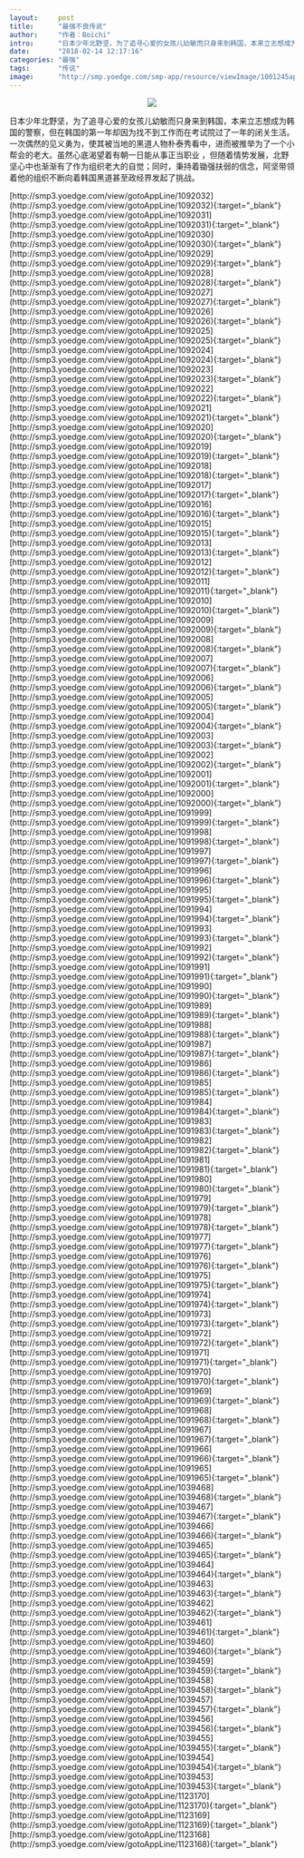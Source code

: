 ```yaml
---
layout:     post
title:      "最强不良传说"
author:     "作者：Boichi"
intro:      "日本少年北野坚，为了追寻心爱的女孩儿幼敏而只身来到韩国，本来立志想成为韩国的警察，但在韩国的第一年却因为找不到工作而在考试院过了一年的闭关生活。一次偶然的见义勇为，使其被当地的黑道人物朴泰秀看中，进而被推举为了一个小帮会的老大。虽然心底渴望着有朝一日能从事正当职业  ，但随着情势发展，北野坚心中也渐渐有了作为组织老大的自觉；同时，秉持着锄强扶弱的信念，阿坚带领着他的组织不断向着韩国黑道甚至政经界发起了挑战。"
date:       "2018-02-14 12:17:16"
categories: "最强"
tags:       "传说"
image:      "http://smp.yoedge.com/smp-app/resource/viewImage/1001245appline.png"
---
```

<div style="text-align: center">
<p><img src="http://smp.yoedge.com/smp-app/resource/viewImage/1001245appline.png"/></p>
</div>
<p class="post-meta">
<span>日本少年北野坚，为了追寻心爱的女孩儿幼敏而只身来到韩国，本来立志想成为韩国的警察，但在韩国的第一年却因为找不到工作而在考试院过了一年的闭关生活。一次偶然的见义勇为，使其被当地的黑道人物朴泰秀看中，进而被推举为了一个小帮会的老大。虽然心底渴望着有朝一日能从事正当职业  ，但随着情势发展，北野坚心中也渐渐有了作为组织老大的自觉；同时，秉持着锄强扶弱的信念，阿坚带领着他的组织不断向着韩国黑道甚至政经界发起了挑战。</span>
</p>
[http://smp3.yoedge.com/view/gotoAppLine/1092032](http://smp3.yoedge.com/view/gotoAppLine/1092032){:target="_blank"}
[http://smp3.yoedge.com/view/gotoAppLine/1092031](http://smp3.yoedge.com/view/gotoAppLine/1092031){:target="_blank"}
[http://smp3.yoedge.com/view/gotoAppLine/1092030](http://smp3.yoedge.com/view/gotoAppLine/1092030){:target="_blank"}
[http://smp3.yoedge.com/view/gotoAppLine/1092029](http://smp3.yoedge.com/view/gotoAppLine/1092029){:target="_blank"}
[http://smp3.yoedge.com/view/gotoAppLine/1092028](http://smp3.yoedge.com/view/gotoAppLine/1092028){:target="_blank"}
[http://smp3.yoedge.com/view/gotoAppLine/1092027](http://smp3.yoedge.com/view/gotoAppLine/1092027){:target="_blank"}
[http://smp3.yoedge.com/view/gotoAppLine/1092026](http://smp3.yoedge.com/view/gotoAppLine/1092026){:target="_blank"}
[http://smp3.yoedge.com/view/gotoAppLine/1092025](http://smp3.yoedge.com/view/gotoAppLine/1092025){:target="_blank"}
[http://smp3.yoedge.com/view/gotoAppLine/1092024](http://smp3.yoedge.com/view/gotoAppLine/1092024){:target="_blank"}
[http://smp3.yoedge.com/view/gotoAppLine/1092023](http://smp3.yoedge.com/view/gotoAppLine/1092023){:target="_blank"}
[http://smp3.yoedge.com/view/gotoAppLine/1092022](http://smp3.yoedge.com/view/gotoAppLine/1092022){:target="_blank"}
[http://smp3.yoedge.com/view/gotoAppLine/1092021](http://smp3.yoedge.com/view/gotoAppLine/1092021){:target="_blank"}
[http://smp3.yoedge.com/view/gotoAppLine/1092020](http://smp3.yoedge.com/view/gotoAppLine/1092020){:target="_blank"}
[http://smp3.yoedge.com/view/gotoAppLine/1092019](http://smp3.yoedge.com/view/gotoAppLine/1092019){:target="_blank"}
[http://smp3.yoedge.com/view/gotoAppLine/1092018](http://smp3.yoedge.com/view/gotoAppLine/1092018){:target="_blank"}
[http://smp3.yoedge.com/view/gotoAppLine/1092017](http://smp3.yoedge.com/view/gotoAppLine/1092017){:target="_blank"}
[http://smp3.yoedge.com/view/gotoAppLine/1092016](http://smp3.yoedge.com/view/gotoAppLine/1092016){:target="_blank"}
[http://smp3.yoedge.com/view/gotoAppLine/1092015](http://smp3.yoedge.com/view/gotoAppLine/1092015){:target="_blank"}
[http://smp3.yoedge.com/view/gotoAppLine/1092013](http://smp3.yoedge.com/view/gotoAppLine/1092013){:target="_blank"}
[http://smp3.yoedge.com/view/gotoAppLine/1092012](http://smp3.yoedge.com/view/gotoAppLine/1092012){:target="_blank"}
[http://smp3.yoedge.com/view/gotoAppLine/1092011](http://smp3.yoedge.com/view/gotoAppLine/1092011){:target="_blank"}
[http://smp3.yoedge.com/view/gotoAppLine/1092010](http://smp3.yoedge.com/view/gotoAppLine/1092010){:target="_blank"}
[http://smp3.yoedge.com/view/gotoAppLine/1092009](http://smp3.yoedge.com/view/gotoAppLine/1092009){:target="_blank"}
[http://smp3.yoedge.com/view/gotoAppLine/1092008](http://smp3.yoedge.com/view/gotoAppLine/1092008){:target="_blank"}
[http://smp3.yoedge.com/view/gotoAppLine/1092007](http://smp3.yoedge.com/view/gotoAppLine/1092007){:target="_blank"}
[http://smp3.yoedge.com/view/gotoAppLine/1092006](http://smp3.yoedge.com/view/gotoAppLine/1092006){:target="_blank"}
[http://smp3.yoedge.com/view/gotoAppLine/1092005](http://smp3.yoedge.com/view/gotoAppLine/1092005){:target="_blank"}
[http://smp3.yoedge.com/view/gotoAppLine/1092004](http://smp3.yoedge.com/view/gotoAppLine/1092004){:target="_blank"}
[http://smp3.yoedge.com/view/gotoAppLine/1092003](http://smp3.yoedge.com/view/gotoAppLine/1092003){:target="_blank"}
[http://smp3.yoedge.com/view/gotoAppLine/1092002](http://smp3.yoedge.com/view/gotoAppLine/1092002){:target="_blank"}
[http://smp3.yoedge.com/view/gotoAppLine/1092001](http://smp3.yoedge.com/view/gotoAppLine/1092001){:target="_blank"}
[http://smp3.yoedge.com/view/gotoAppLine/1092000](http://smp3.yoedge.com/view/gotoAppLine/1092000){:target="_blank"}
[http://smp3.yoedge.com/view/gotoAppLine/1091999](http://smp3.yoedge.com/view/gotoAppLine/1091999){:target="_blank"}
[http://smp3.yoedge.com/view/gotoAppLine/1091998](http://smp3.yoedge.com/view/gotoAppLine/1091998){:target="_blank"}
[http://smp3.yoedge.com/view/gotoAppLine/1091997](http://smp3.yoedge.com/view/gotoAppLine/1091997){:target="_blank"}
[http://smp3.yoedge.com/view/gotoAppLine/1091996](http://smp3.yoedge.com/view/gotoAppLine/1091996){:target="_blank"}
[http://smp3.yoedge.com/view/gotoAppLine/1091995](http://smp3.yoedge.com/view/gotoAppLine/1091995){:target="_blank"}
[http://smp3.yoedge.com/view/gotoAppLine/1091994](http://smp3.yoedge.com/view/gotoAppLine/1091994){:target="_blank"}
[http://smp3.yoedge.com/view/gotoAppLine/1091993](http://smp3.yoedge.com/view/gotoAppLine/1091993){:target="_blank"}
[http://smp3.yoedge.com/view/gotoAppLine/1091992](http://smp3.yoedge.com/view/gotoAppLine/1091992){:target="_blank"}
[http://smp3.yoedge.com/view/gotoAppLine/1091991](http://smp3.yoedge.com/view/gotoAppLine/1091991){:target="_blank"}
[http://smp3.yoedge.com/view/gotoAppLine/1091990](http://smp3.yoedge.com/view/gotoAppLine/1091990){:target="_blank"}
[http://smp3.yoedge.com/view/gotoAppLine/1091989](http://smp3.yoedge.com/view/gotoAppLine/1091989){:target="_blank"}
[http://smp3.yoedge.com/view/gotoAppLine/1091988](http://smp3.yoedge.com/view/gotoAppLine/1091988){:target="_blank"}
[http://smp3.yoedge.com/view/gotoAppLine/1091987](http://smp3.yoedge.com/view/gotoAppLine/1091987){:target="_blank"}
[http://smp3.yoedge.com/view/gotoAppLine/1091986](http://smp3.yoedge.com/view/gotoAppLine/1091986){:target="_blank"}
[http://smp3.yoedge.com/view/gotoAppLine/1091985](http://smp3.yoedge.com/view/gotoAppLine/1091985){:target="_blank"}
[http://smp3.yoedge.com/view/gotoAppLine/1091984](http://smp3.yoedge.com/view/gotoAppLine/1091984){:target="_blank"}
[http://smp3.yoedge.com/view/gotoAppLine/1091983](http://smp3.yoedge.com/view/gotoAppLine/1091983){:target="_blank"}
[http://smp3.yoedge.com/view/gotoAppLine/1091982](http://smp3.yoedge.com/view/gotoAppLine/1091982){:target="_blank"}
[http://smp3.yoedge.com/view/gotoAppLine/1091981](http://smp3.yoedge.com/view/gotoAppLine/1091981){:target="_blank"}
[http://smp3.yoedge.com/view/gotoAppLine/1091980](http://smp3.yoedge.com/view/gotoAppLine/1091980){:target="_blank"}
[http://smp3.yoedge.com/view/gotoAppLine/1091979](http://smp3.yoedge.com/view/gotoAppLine/1091979){:target="_blank"}
[http://smp3.yoedge.com/view/gotoAppLine/1091978](http://smp3.yoedge.com/view/gotoAppLine/1091978){:target="_blank"}
[http://smp3.yoedge.com/view/gotoAppLine/1091977](http://smp3.yoedge.com/view/gotoAppLine/1091977){:target="_blank"}
[http://smp3.yoedge.com/view/gotoAppLine/1091976](http://smp3.yoedge.com/view/gotoAppLine/1091976){:target="_blank"}
[http://smp3.yoedge.com/view/gotoAppLine/1091975](http://smp3.yoedge.com/view/gotoAppLine/1091975){:target="_blank"}
[http://smp3.yoedge.com/view/gotoAppLine/1091974](http://smp3.yoedge.com/view/gotoAppLine/1091974){:target="_blank"}
[http://smp3.yoedge.com/view/gotoAppLine/1091973](http://smp3.yoedge.com/view/gotoAppLine/1091973){:target="_blank"}
[http://smp3.yoedge.com/view/gotoAppLine/1091972](http://smp3.yoedge.com/view/gotoAppLine/1091972){:target="_blank"}
[http://smp3.yoedge.com/view/gotoAppLine/1091971](http://smp3.yoedge.com/view/gotoAppLine/1091971){:target="_blank"}
[http://smp3.yoedge.com/view/gotoAppLine/1091970](http://smp3.yoedge.com/view/gotoAppLine/1091970){:target="_blank"}
[http://smp3.yoedge.com/view/gotoAppLine/1091969](http://smp3.yoedge.com/view/gotoAppLine/1091969){:target="_blank"}
[http://smp3.yoedge.com/view/gotoAppLine/1091968](http://smp3.yoedge.com/view/gotoAppLine/1091968){:target="_blank"}
[http://smp3.yoedge.com/view/gotoAppLine/1091967](http://smp3.yoedge.com/view/gotoAppLine/1091967){:target="_blank"}
[http://smp3.yoedge.com/view/gotoAppLine/1091966](http://smp3.yoedge.com/view/gotoAppLine/1091966){:target="_blank"}
[http://smp3.yoedge.com/view/gotoAppLine/1091965](http://smp3.yoedge.com/view/gotoAppLine/1091965){:target="_blank"}
[http://smp3.yoedge.com/view/gotoAppLine/1039468](http://smp3.yoedge.com/view/gotoAppLine/1039468){:target="_blank"}
[http://smp3.yoedge.com/view/gotoAppLine/1039467](http://smp3.yoedge.com/view/gotoAppLine/1039467){:target="_blank"}
[http://smp3.yoedge.com/view/gotoAppLine/1039466](http://smp3.yoedge.com/view/gotoAppLine/1039466){:target="_blank"}
[http://smp3.yoedge.com/view/gotoAppLine/1039465](http://smp3.yoedge.com/view/gotoAppLine/1039465){:target="_blank"}
[http://smp3.yoedge.com/view/gotoAppLine/1039464](http://smp3.yoedge.com/view/gotoAppLine/1039464){:target="_blank"}
[http://smp3.yoedge.com/view/gotoAppLine/1039463](http://smp3.yoedge.com/view/gotoAppLine/1039463){:target="_blank"}
[http://smp3.yoedge.com/view/gotoAppLine/1039462](http://smp3.yoedge.com/view/gotoAppLine/1039462){:target="_blank"}
[http://smp3.yoedge.com/view/gotoAppLine/1039461](http://smp3.yoedge.com/view/gotoAppLine/1039461){:target="_blank"}
[http://smp3.yoedge.com/view/gotoAppLine/1039460](http://smp3.yoedge.com/view/gotoAppLine/1039460){:target="_blank"}
[http://smp3.yoedge.com/view/gotoAppLine/1039459](http://smp3.yoedge.com/view/gotoAppLine/1039459){:target="_blank"}
[http://smp3.yoedge.com/view/gotoAppLine/1039458](http://smp3.yoedge.com/view/gotoAppLine/1039458){:target="_blank"}
[http://smp3.yoedge.com/view/gotoAppLine/1039457](http://smp3.yoedge.com/view/gotoAppLine/1039457){:target="_blank"}
[http://smp3.yoedge.com/view/gotoAppLine/1039456](http://smp3.yoedge.com/view/gotoAppLine/1039456){:target="_blank"}
[http://smp3.yoedge.com/view/gotoAppLine/1039455](http://smp3.yoedge.com/view/gotoAppLine/1039455){:target="_blank"}
[http://smp3.yoedge.com/view/gotoAppLine/1039454](http://smp3.yoedge.com/view/gotoAppLine/1039454){:target="_blank"}
[http://smp3.yoedge.com/view/gotoAppLine/1039453](http://smp3.yoedge.com/view/gotoAppLine/1039453){:target="_blank"}
[http://smp3.yoedge.com/view/gotoAppLine/1123170](http://smp3.yoedge.com/view/gotoAppLine/1123170){:target="_blank"}
[http://smp3.yoedge.com/view/gotoAppLine/1123169](http://smp3.yoedge.com/view/gotoAppLine/1123169){:target="_blank"}
[http://smp3.yoedge.com/view/gotoAppLine/1123168](http://smp3.yoedge.com/view/gotoAppLine/1123168){:target="_blank"}


